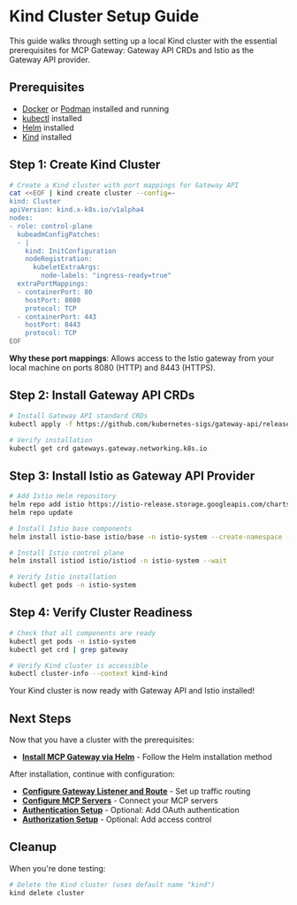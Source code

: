 # Kind Cluster Setup Guide

This guide walks through setting up a local Kind cluster with the essential prerequisites for MCP Gateway: Gateway API CRDs and Istio as the Gateway API provider.

## Prerequisites

- [Docker](https://docs.docker.com/engine/install/) or [Podman](https://podman.io/docs/installation) installed and running
- [kubectl](https://kubernetes.io/docs/tasks/tools/) installed
- [Helm](https://helm.sh/docs/intro/install/) installed
- [Kind](https://kind.sigs.k8s.io/docs/user/quick-start/#installation) installed

## Step 1: Create Kind Cluster

```bash
# Create a Kind cluster with port mappings for Gateway API
cat <<EOF | kind create cluster --config=-
kind: Cluster
apiVersion: kind.x-k8s.io/v1alpha4
nodes:
- role: control-plane
  kubeadmConfigPatches:
  - |
    kind: InitConfiguration
    nodeRegistration:
      kubeletExtraArgs:
        node-labels: "ingress-ready=true"
  extraPortMappings:
  - containerPort: 80
    hostPort: 8080
    protocol: TCP
  - containerPort: 443
    hostPort: 8443
    protocol: TCP
EOF
```

**Why these port mappings**: Allows access to the Istio gateway from your local machine on ports 8080 (HTTP) and 8443 (HTTPS).

## Step 2: Install Gateway API CRDs

```bash
# Install Gateway API standard CRDs
kubectl apply -f https://github.com/kubernetes-sigs/gateway-api/releases/download/v1.2.0/standard-install.yaml

# Verify installation
kubectl get crd gateways.gateway.networking.k8s.io
```

## Step 3: Install Istio as Gateway API Provider

```bash
# Add Istio Helm repository
helm repo add istio https://istio-release.storage.googleapis.com/charts
helm repo update

# Install Istio base components
helm install istio-base istio/base -n istio-system --create-namespace --wait

# Install Istio control plane
helm install istiod istio/istiod -n istio-system --wait

# Verify Istio installation
kubectl get pods -n istio-system
```

## Step 4: Verify Cluster Readiness

```bash
# Check that all components are ready
kubectl get pods -n istio-system
kubectl get crd | grep gateway

# Verify Kind cluster is accessible
kubectl cluster-info --context kind-kind
```

Your Kind cluster is now ready with Gateway API and Istio installed!

## Next Steps

Now that you have a cluster with the prerequisites:

- **[Install MCP Gateway via Helm](./how-to-install-and-configure.md#method-1-helm-recommended)** - Follow the Helm installation method

After installation, continue with configuration:

- **[Configure Gateway Listener and Route](./configure-mcp-gateway-listener-and-router.md)** - Set up traffic routing
- **[Configure MCP Servers](./configure-mcp-servers.md)** - Connect your MCP servers
- **[Authentication Setup](./authentication.md)** - Optional: Add OAuth authentication
- **[Authorization Setup](./authorization.md)** - Optional: Add access control

## Cleanup

When you're done testing:

```bash
# Delete the Kind cluster (uses default name "kind")
kind delete cluster
```
